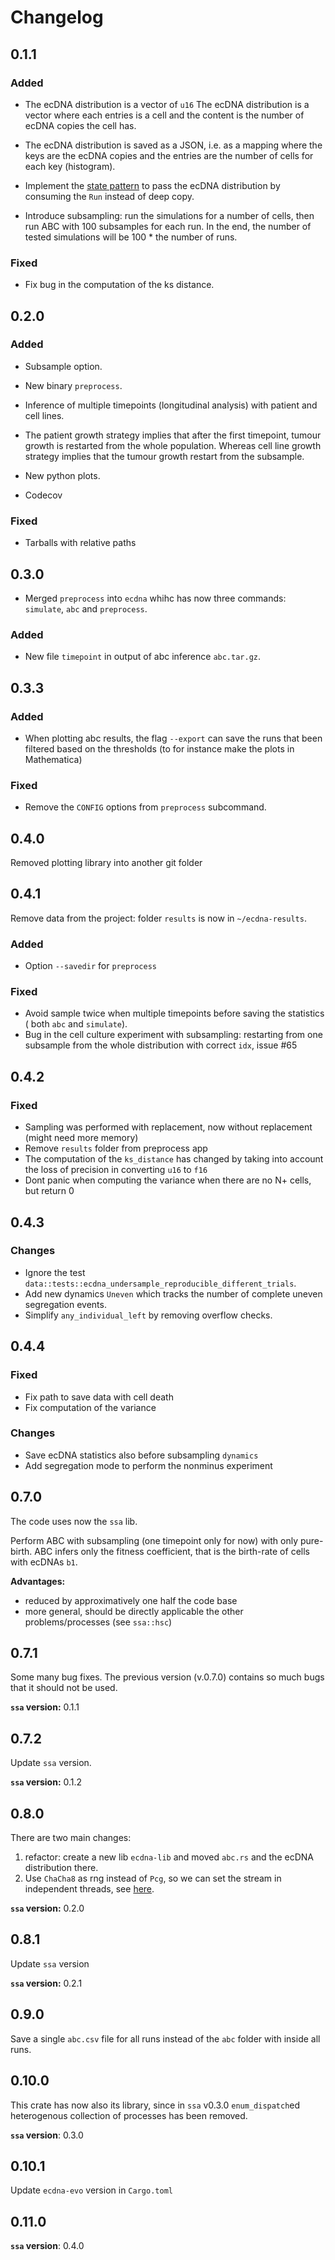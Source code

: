 # Changelog
## 0.1.1
### Added

- The ecDNA distribution is a vector of `u16` The ecDNA distribution is a vector
where each entries is a cell and the content is the number of ecDNA copies the
cell has.

- The ecDNA distribution is saved as a JSON, i.e. as a mapping where the keys are
the ecDNA copies and the entries are the number of cells for each key
(histogram).

- Implement the [state pattern](https://doc.rust-lang.org/book/ch17-03-oo-design-patterns.html)
to pass the ecDNA distribution by consuming the `Run` instead of deep copy.

- Introduce subsampling: run the simulations for a number of cells, then run ABC
with 100 subsamples for each run. In the end, the number of tested simulations
will be 100 * the number of runs.

### Fixed
- Fix bug in the computation of the ks distance.

## 0.2.0
### Added
- Subsample option.

- New binary `preprocess`.

- Inference of multiple timepoints (longitudinal analysis) with patient and cell
lines.

- The patient growth strategy implies that after the first timepoint, tumour
growth is restarted from the whole population. Whereas cell line growth
strategy implies that the tumour growth restart from the subsample.

- New python plots.

- Codecov

### Fixed
- Tarballs with relative paths

## 0.3.0
- Merged `preprocess` into `ecdna` whihc has now three commands: `simulate`, `abc` and `preprocess`.
### Added
- New file `timepoint` in output of abc inference `abc.tar.gz`.

## 0.3.3
### Added
- When plotting abc results, the flag `--export` can save the runs that been filtered based on the thresholds (to for instance make the plots in Mathematica)

### Fixed
- Remove the `CONFIG` options from `preprocess` subcommand.


## 0.4.0
Removed plotting library into another git folder

## 0.4.1
Remove data from the project: folder `results` is now in `~/ecdna-results`.
### Added
- Option `--savedir` for `preprocess`

### Fixed
- Avoid sample twice when multiple timepoints before saving the statistics (
both `abc` and `simulate`).
- Bug in the cell culture experiment with subsampling: restarting from one
subsample from the whole distribution with correct `idx`, issue #65

## 0.4.2
### Fixed
- Sampling was performed with replacement, now without replacement (might
need more memory)
- Remove `results` folder from preprocess app
- The computation of the `ks_distance` has changed by taking into account the
loss of precision in converting `u16` to `f16`
- Dont panic when computing the variance when there are no N+ cells, but return 0

## 0.4.3
### Changes
- Ignore the test `data::tests::ecdna_undersample_reproducible_different_trials`.
- Add new dynamics `Uneven` which tracks the number of complete uneven segregation
events.
- Simplify `any_individual_left` by removing overflow checks.

## 0.4.4
### Fixed
- Fix path to save data with cell death
- Fix computation of the variance

### Changes
- Save ecDNA statistics also before subsampling `dynamics`
- Add segregation mode to perform the nonminus experiment

## 0.7.0
The code uses now the `ssa` lib.

Perform ABC with subsampling (one timepoint only for now) with only pure-birth.
ABC infers only the fitness coefficient, that is the birth-rate of cells with
ecDNAs `b1`.

**Advantages:**

- reduced by approximatively one half the code base
- more general, should be directly applicable the other problems/processes (see `ssa::hsc`)

## 0.7.1
Some many bug fixes.
The previous version (v.0.7.0) contains so much bugs that it should not be used.

**`ssa` version:** 0.1.1
## 0.7.2
Update `ssa` version.

**`ssa` version:** 0.1.2


## 0.8.0
There are two main changes:
1. refactor: create a new lib `ecdna-lib` and moved `abc.rs` and the ecDNA distribution there.
2. Use `ChaCha8` as rng instead of `Pcg`, so we can set the stream in independent threads, see [here](https://rust-random.github.io/book/guide-parallel.html).


**`ssa` version:** 0.2.0

## 0.8.1
Update `ssa` version

**`ssa` version:** 0.2.1

## 0.9.0
Save a single `abc.csv` file for all runs instead of the `abc` folder with inside all runs.

## 0.10.0
This crate has now also its library, since in `ssa` v0.3.0 `enum_dispatch`ed heterogenous collection of processes has been removed.

**`ssa` version**: 0.3.0

## 0.10.1
Update `ecdna-evo` version in `Cargo.toml`

## 0.11.0
**`ssa` version**: 0.4.0

